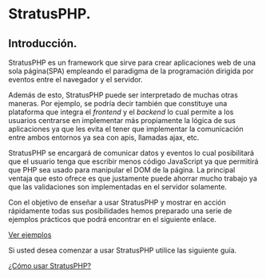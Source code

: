 
# StratusPHP.

## Introducción.

StratusPHP es un framework que sirve para crear aplicaciones web de una sola página(SPA) empleando el paradigma de la programación dirigida por eventos entre el navegador y el servidor.

Además de esto, StratusPHP puede ser interpretado de muchas otras maneras. Por ejemplo, se podría decir también que constituye una plataforma que integra el *frontend* y el *backend* lo cual permite a los usuarios centrarse en implementar más propiamente la lógica de sus aplicaciones ya que les evita el tener que implementar la comunicación entre ambos entornos ya sea con apis, llamadas ajax, etc.

StratusPHP se encargará de comunicar datos y eventos lo cual posibilitará que el usuario tenga que escribir menos código JavaScript ya que permitirá que PHP sea usado para manipular el DOM de la página. La principal ventaja que esto ofrece es que justamente puede ahorrar mucho trabajo ya que las validaciones son implementadas en el servidor solamente.

Con el objetivo de enseñar a usar StratusPHP y mostrar en acción rápidamente todas sus posibilidades hemos preparado una serie de ejemplos prácticos que podrá encontrar en el siguiente enlace.

[Ver ejemplos](examples/index.md)

Si usted desea comenzar a usar StratusPHP utilice las siguiente guía.

[¿Cómo usar StratusPHP?](how-to-use.md)
